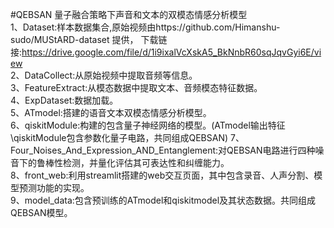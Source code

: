 #QEBSAN
量子融合策略下声音和文本的双模态情感分析模型  
1、Dataset:样本数据集合,原始视频由https://github.com/Himanshu-sudo/MUStARD-dataset 提供，
        下载链接:https://drive.google.com/file/d/1i9ixalVcXskA5_BkNnbR60sqJqvGyi6E/view  
2、DataCollect:从原始视频中提取音频等信息。  
3、FeatureExtract:从模态数据中提取文本、音频模态特征数据。  
4、ExpDataset:数据加载。  
5、ATmodel:搭建的语音文本双模态情感分析模型。  
6、qiskitModule:构建的包含量子神经网络的模型。(ATmodel输出特征\qiskitModule包含参数化量子电路，共同组成QEBSAN)
7、Four_Noises_And_Expression_AND_Entanglement:对QEBSAN电路进行四种噪音下的鲁棒性检测，并量化评估其可表达性和纠缠能力。  
8、front_web:利用streamlit搭建的web交互页面，其中包含录音、人声分割、模型预测功能的实现。  
9、model_data:包含预训练的ATmodel和qiskitmodel及其状态数据。共同组成QEBSAN模型。  


